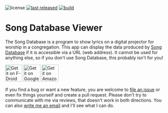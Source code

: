 ![license](https://img.shields.io/github/license/mathisdt/sdbviewer.svg?style=flat)
[![last released](https://img.shields.io/github/release-date/mathisdt/sdbviewer.svg?label=last%20released&style=flat)](https://github.com/mathisdt/sdbviewer/releases)
[![build](https://github.com/mathisdt/sdbviewer/actions/workflows/build.yaml/badge.svg)](https://github.com/mathisdt/sdbviewer/actions/)

# Song Database Viewer

The Song Database is a program to show lyrics on a digital projector for worship in a congregation.
This app can display the data produced by [Song Database](https://github.com/mathisdt/sdb2/) if it
is accessible via a URL (web address). It cannot be used for anything else, so if you don't use
Song Database, this probably isn't for you!

[<img src="https://zephyrsoft.org/wp-content/uploads/get-it-on-fdroid.png"
     alt="Get it on F-Droid"
     height="54px">](https://f-droid.org/packages/org.zephyrsoft.sdbviewer/)
[<img src="https://zephyrsoft.org/wp-content/uploads/get-it-on-google-play.png"
     alt="Get it on Google Play"
     height="54px">](https://play.google.com/store/apps/details?id=org.zephyrsoft.sdbviewer)
[<img src="https://zephyrsoft.org/wp-content/uploads/get-it-on-amazon-appstore.png"
     alt="Get it on Amazon Appstore"
     height="54px">](https://www.amazon.com/gp/product/B0CG4VJC1P)

If you find a bug or want a new feature, you are welcome to
[file an issue](https://github.com/mathisdt/sdbviewer/issues) or even fix things yourself
and create a pull request.
Please don't try to communicate with me via reviews, that doesn't work in both directions.
You can also [write me an email](https://zephyrsoft.org/contact-about-me) and I'll see what I can do.
